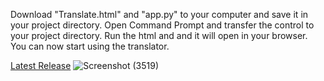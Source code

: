 Download "Translate.html"  and "app.py" to your computer and save it in your project directory.
Open Command Prompt and transfer the control to your project directory.
Run the html and and it will open in your browser.
You can now start using the translator.

[Latest Release](https://github.com/SriRanjani30/Translator/releases/latest)
![Screenshot (3519)](https://github.com/user-attachments/assets/361ae233-e962-4453-b9a7-27321da248ac)
